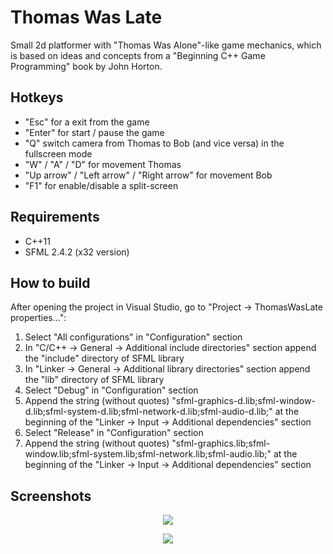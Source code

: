 # Thomas Was Late
Small 2d platformer with "Thomas Was Alone"-like game mechanics, which is based on ideas and concepts from a "Beginning C++ Game Programming" book by John Horton.

Hotkeys
--------
- "Esc" for a exit from the game
- "Enter" for start / pause the game
- "Q" switch camera from Thomas to Bob (and vice versa) in the fullscreen mode
- "W" / "A" / "D" for movement Thomas
- "Up arrow" / "Left arrow" / "Right arrow" for movement Bob
- "F1" for enable/disable a split-screen

Requirements
------------
- C++11
- SFML 2.4.2 (x32 version)

How to build 
------------
After opening the project in Visual Studio, go to "Project -> ThomasWasLate properties...":
1) Select "All configurations" in "Configuration" section
2) In "C/C++ -> General -> Additional include directories" section append the "include" directory of SFML library
3) In "Linker -> General -> Additional library directories" section append the "lib" directory of SFML library
4) Select "Debug" in "Configuration" section
5) Append the string (without quotes) "sfml-graphics-d.lib;sfml-window-d.lib;sfml-system-d.lib;sfml-network-d.lib;sfml-audio-d.lib;" at the beginning of the
"Linker -> Input -> Additional dependencies" section
6) Select "Release" in "Configuration" section
7) Append the string (without quotes) "sfml-graphics.lib;sfml-window.lib;sfml-system.lib;sfml-network.lib;sfml-audio.lib;" at the beginning of the
"Linker -> Input -> Additional dependencies" section

Screenshots
-----------
<p align="center">
  <img src="https://github.com/GameDevHQ/ThomasWasLate/blob/master/Screenshots/Screenshot_1.png"/>
</p>

<p align="center">
  <img src="https://github.com/GameDevHQ/ThomasWasLate/blob/master/Screenshots/Screenshot_2.png"/>
</p>
